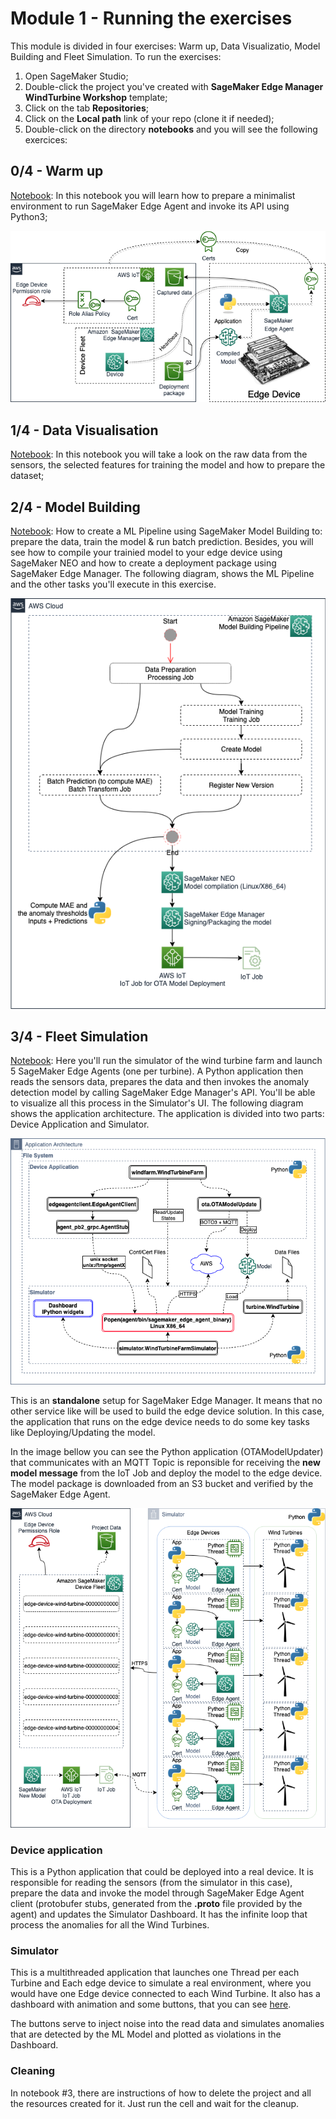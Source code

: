 # Module 1 - Running the exercises

This module is divided in four exercises: Warm up, Data Visualizatio, Model Building and Fleet Simulation. To run the exercises:  
  1. Open SageMaker Studio;
  2. Double-click the project you've created with **SageMaker Edge Manager WindTurbine Workshop** template;
  3. Click on the tab **Repositories**;
  4. Click on the **Local path** link of your repo (clone it if needed);
  5. Double-click on the directory **notebooks** and you will see the following exercices:

## 0/4 - Warm up
<a href="00 - Warmup.ipynb">Notebook</a>: In this notebook you will learn how to prepare a minimalist environment to run SageMaker Edge Agent and invoke its API using Python3;

<p align="center">
    <img src="../imgs/EdgeManagerWorkshop_MinimalistArchitecture.png"></a>
</p>

## 1/4 - Data Visualisation
<a href="01 - Data Visualization.ipynb">Notebook</a>: In this notebook you will take a look on the raw data from the sensors, the selected features for training the model and how to prepare the dataset;

## 2/4 - Model Building

<a href="02 - Training with Pytorch.ipynb">Notebook</a>: How to create a ML Pipeline using SageMaker Model Building to: prepare the data, train the model & run batch prediction. Besides, you will see how to compile your trainied model to your edge device using SageMaker NEO and how to create a deployment package using SageMaker Edge Manager. The following diagram, shows the ML Pipeline and the other tasks you'll execute in this exercise.

<p align="center">
    <img src="../imgs/EdgeManagerWorkshop_ModelPipeline.png"></a>
</p>

## 3/4 - Fleet Simulation
<a href="03 - Run Fleet.ipynb">Notebook</a>: Here you'll run the simulator of the wind turbine farm and launch 5 SageMaker Edge Agents (one per turbine). A Python application then reads the sensors data, prepares the data and then invokes the anomaly detection model by calling SageMaker Edge Manager's API. You'll be able to visualize all this process in the Simulator's UI. The following diagram shows the application architecture. The application is divided into two parts: Device Application and Simulator.
<p align="center">
    <img src="../imgs/EdgeManagerWorkshop_App.png"></a>
</p>

This is an **standalone** setup for SageMaker Edge Manager. It means that no other service like will be used to build the edge device solution. In this case, the application that runs on the edge device needs to do some key tasks like Deploying/Updating the model. 

In the image bellow you can see the Python application (OTAModelUpdater) that communicates with an MQTT Topic is reponsible for receiving the **new model message** from the IoT Job and deploy the model to the edge device. The model package is downloaded from an S3 bucket and verified by the SageMaker Edge Agent.

<p align="center">
    <img src="../imgs/EdgeManagerWorkshop_Deployment.png"></a>
</p>

### Device application
This is a Python application that could be deployed into a real device. It is responsible for reading the sensors (from the simulator in this case), prepare the data and invoke the model through SageMaker Edge Agent client (protobufer stubs, generated from the **.proto** file provided by the agent) and updates the Simulator Dashboard. It has the infinite loop that process the anomalies for all the Wind Turbines.

### Simulator
This is a multithreaded application that launches one Thread per each Turbine and Each edge device to simulate a real environment, where you would have one Edge device connected to each Wind Turbine. It also has a dashboard with animation and some buttons, that you can see [here](../README.md).

The buttons serve to inject noise into the read data and simulates anomalies that are detected by the ML Model and plotted as violations in the Dashboard.

### Cleaning
In notebook #3, there are instructions of how to delete the project and all the resources created for it. Just run the cell and wait for the cleanup.
